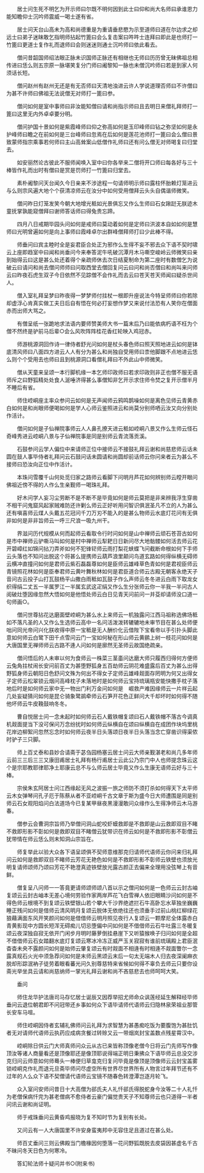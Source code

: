 <!-- { "loadSidebar": true } -->
　　居士问生死不明乞为开示师曰尔既不明何因到此士曰仰和尚大名师曰承谁恩力能知瞻仰士沉吟师震威一喝士遂有省。

　　居士问天台山高未为高和尚德重是为重请垂悲愍为示至道师曰道在尔边求之却远士曰弟子迷昧敢乞指明师拈起竹篦曰会么复击案曰吽吽士连拜曰即此是也师打一竹篦曰更道士复作礼而退师曰会则迷迷则通士沉吟师曰依此看去。

　　僧问昔韶国师绍法眼正脉未识国师正脉还有相继也无师曰历历曾无昧佛祖总相传进曰恁么则五宗原一脉堪笑复分门师曰阇黎知一脉也未僧沉吟师曰若是到家人何须话长短。

　　僧问赵州有赵州无还是有无否师曰天清地浊进云许人学说道理否师曰不许僧曰为甚不许师曰佛祖无法说僧无对师打一篦曰参。

　　僧问如何是室中事师曰非汝能知僧曰请和尚指示师曰且去明日来僧礼拜师打一篦曰这里无内外卓卓要分明。

　　僧问护国十景如何是紫霞峰师曰仰之弥高如何是玉印峰师曰钻之弥坚如何是永护峰师曰瞻之在前如何是三台峰师曰忽焉在后如何是莲花池师打一篦曰会么僧曰景致蒙师指宗乘事若何师曰主山高耸案山低僧作礼师曰还有问么僧无对师喝复曰归堂去。

　　如安丽然论古彼此不服师闻唤入室中曰你各举来二僧将开口师曰每各好与三十棒皆作礼而出时有僧曰是赏是罚师打一竹篦曰归堂去。

　　素朴阇黎问天台闻久今日亲来不涉途程一句请师明示师曰露柱怀胎赖灯笼进云与么则宗风遍大地个个获清凉师云在汝分中如何受用僧拜云头头自偶谐师微笑。

　　僧问昨日灯笼发笑今朝大地增光秪如光景俱忘又作么生师曰石女踿跹无朕迹木童抚掌孰能窥僧拜曰谢师答话师曰得兔贵忘蹄。

　　四月八日戒期毕园头问如何是戒师曰莫动着如何是定师曰洪波本自如如何是慧师曰光明曾遍如何是向上事师曰霞峰卓尔出群峰僧拜师打曰少此棒不得。

　　师垂问曰宾主睦时全是妄君臣合处正为邪作么生得不妄不邪去众下语不契时啸云上座即趋室中曰闻和尚垂问今来奉答泥牛吼破沉潭月木马嘶空峻岭云师微笑曰亲到始得云曰这是甚么处还着得个亲疏师休去次日结夏制命为第二座时有数僧乞为说破云曰请问和尚去僧问师师曰问取西堂去僧回复问云曰问和尚否僧曰和尚叫来问师云曰昨夜石虎生双子今日依然不见踪僧不会作礼而去云曰苍天苍天师闻曰疑杀世间人。

　　僧入室礼拜呈梦曰昨夜得一梦梦师付拄杖一根即升座说法今特呈师师曰你若除却虚浮心肯真实做工夫日后自有悟在何必打妄想作梦又来说付法恐有人笑你在僧面赤而出师大骂之。

　　有僧呈纸一张跪地求法语内要师赞美师大书一篇末后乃曰能依病朽语不枉为个僧不然终是驴前马后辈○会么风吹阵阵桂花香红轮映入鸡冠赤。

　　师游桃源洞回作诗一律侍者舒光问如何是杖头春色师曰照天照地进云如何是钵底清风师曰八面四方进云人人有分为甚么和尚独自受用师曰柰他脚跟不点地进云恁么则个个受用去也师曰且到桃源洞口看僧礼拜曰不外此山中师微笑。

　　僧从天童来呈颂一本行脚机缘一本乞师印政师曰若求印政则非正也僧不服无语师斥之曰野狐精处处食人涎唾济得甚么事僧知非乞开示求住师令焚之复开示僧半月不睡后有省。

　　师住崆峒座主率众参问云如何是无声闻师云鸦鸣鹊噪如何是离色见师云青黄赤白如何是和尚眼师便喝如何是学人心师云鉴照进云和尚莫分别师哂云汝又向分别处作活计。

　　僧问如何是子仙禅院事师云人人鼻孔撩天进云秪如崆峒八景又作么生师云怪石奇峰秀进云崆峒八景与子仙禅院事是同是别师云青流落贡溪。

　　石鼓参问云学人偏位中来请师正位中接师云不接鼓礼拜云谢和尚慈悲师云话未圆在鼓人事毕侍者礼拜问云石鼓问话未圆请和尚圆却前话师云你问来者云为甚么不接师曰恐汝向正位中作活计。

　　本珠问雪覆千山何处觅归家之路师云看脚下问明月芦花如何辨别师云瞠开眼问佛祖近傍不得的人作么生亲觐师一喝珠礼拜。

　　好木问学人妄习尘劳断不是不断不是毕竟如何是师云莫把是非来辨我浮生穿凿不相干问鬼窟风起家贼难防还许剿么师云正好听用问智识俱泯圣凡不立的人为甚么还有嗔喜师云煤人头戴五花冠问千刀万刃不能入的是甚么物师云水底灯花问有无俱非如何是非非旨师云一呼三尺浪一吸九州干。

　　界滋问历代规模从何而起师云看取令行时问如何是山中禅师云顽石苍苔古如何是市中禅师云驴嘶马叫如何是村中禅师云犁耙日日新问尽大地骷髅如何活去师云花开碧嶂红如锦问拈刀弄斧如何不犯锋铓师云雨打梨花蛱蝶飞问截断命根如何下手师云头落也不知问出脱这个将甚么提携师云葫芦浪里颠问鸟道玄路如何得纵横无碍师云横冲直撞问如何是君师云紫石磊磊尊如何是臣师云雄峰草色青如何是君视臣师云青镜照花林如何是臣奉君师云黄叶舞秋林如何是君臣道合师云古殿无朝客永绝天子音问古云投子山打瓦鼓杨平山撒白雨秪如瓦鼓子作么声师云冬冬进云白雨下取龙女织得绢二丈五一半属罗江一半属玄武这疋绢又作么生分张师云你一半我一半问古人阅破灶堕因缘忽然大悟如何是他悟处师云白日见青天问前问一并芟却请师没口道一句师画○。

　　僧问世尊拈花达磨面壁崆峒为甚么水上来师云一机独露问江西马祖称选佛场秪如不落凡圣的人又作么生选师云高中一名问活泼泼转辘辘地未审节目在甚么处师便咄问同光帝问兴化朕收得中原一宝秪是无人酬价化云借陛下宝看帝以手引扑头脚此意如何师云白鹭下田千点雪问云门一宝如何秘在形山师云黄鹂上树一枝花问如何是大唐国里无禅师师云古路不逄人问如何是廓然无圣师云故国绝疏亲。

　　僧问悟后的人未审以何为食师云一株菜三茎齑问达磨大师只履西归得何方便师云兔角拄杖闹长安问前百丈为甚堕野狐身五百劫师云阴花难盛露后百丈为甚么出得野狐身师云朝阳日色舒问文殊为何出不得女子定师云雄峰觌面存罔明为何又出得女子定师云松翠锁云烟问高峰枕子未落地时是如何师云宝持琉璃瓶安能快撒手枕子落地后时是如何师云家中无一物出门利万金问如何是　崛救产难因缘师云一片祥云起几处妄疑猜问如何是昆仑骑象鹭鹚牵师云石笋开花色正鲜问大千却坏时如何得不随他坏师云牛皮鞔鼓响冬冬。

　　曹自悦居士问一念未起时如何师云石人戴铁帽复颂曰石人戴铁帽不落古今调真机觌面提当下没可保问万念纷扰时如何师云纵横自在颂曰纵横自在成团作块坞里桃花岸边柳絮问忽然忘念时如何师云夜半日头落颂日夜半日头落当念亡穿凿识得渠侬时驴子三只脚。

　　师上百丈泰和县妙合请斋于苾刍园杨塞云居士问云大师亲觐湛老和尚几多年师云前三三后三三又康田甫居士礼拜有杨行甫居士云此公乃宗门中人也师提念珠云这个是宗耶教耶律耶净土耶康云总不与么师云居士毕竟又作么生康无语师云好与三十棒。

　　宗侯朱玄阿居士问江西缘起无风之波振一旅之师防不须打杀如何得天下太平师云木女弹琴问孔子厄于陈蔡从者不亚崆峒千古文章于斯为盛今日大师遭围是同是别师云石女观阳焰问白法道场今已复某甲昼夜黑漫漫敢问众缘作么生得净师云木马游春。

　　僧参云会曹洞宗旨师乃举僧问洞山蛇咬虾蟆救即是不救即是山云救即双目不睹不救即形影不彰如何是救即双目不睹僧云犹带识在师云如何是不救即形影不彰僧云犹带情在师云恁么则未知洞山宗旨在。

　　师复举此以验大众各下语呈颂俱不契师意维那克归请师代语师云你问来归礼拜问云如何是救即双目不睹师云芳花无艳色如何是不救即形影不彰师云铁壁也须放光明复请师颂师乃颂曰芳花不艳澄真迹铁壁放光露古颜正去偏来全理用没弦琴上有音鲜。

　　僧复呈八问师一一答竟更请师颂师颂八首以示之僧问如何是一色师云云封古岫复颂云云封古岫本无差心境何劳验作家两岸芦花飞白雪禅人依旧眼睛沙问如何是不得色师云根境不到复颂云铁壁银山若个攀大千沙界绝遮拦石牛高卧忘水草独坐巍巍睡正残问如何是借师云清风明月复颂云脱体无依绝往还也须垂手过前山桃红柳绿花狼藉满面东风开笑颜问如何是借借师云明月照见夜行人复颂云一颗摩尼全体露赤白青黄影现中方圆长短浑无碍痴儿切忌堕偏中问如何是不借借师云石牛吐露三冬暖复颂云夜深独自寂无依开门闲步月明时藤萝倒挂悬崖下又听猿猴唤子归问如何是全超不借借师云石女踏翻水底灯复颂云寒冰冷冻正威严玉关寂寂有谁前琉璃殿上君臣泯杳杳未央不露颜问如何是始师云肇复颂云有时觌面不相逄有时相逄不觌面瞥尔一念露真规石火光中须急荐问如何是末师云黑颂云末后一句太无端木人归去夜深阑麻衣脱却形踪泯衲子徒劳着眼看蕃光问久别尊慈特来省候如何得不辜负去师云只要你设斋光举坐具云请和尚慈纳师一掌光礼拜云谢和尚不吝慈悲去也师呵呵大笑。

　　垂问

　　师住龙华护法唐司马存忆居士诞辰又因荐举招尤师命众讽莲经延生解释经毕师垂问云退位朝君即不问冠带还乡事如何众下语毕请师代语师云归隐林泉荣祖业那管长安车马喧。

　　师住崆峒因侍者玄辅礼佛师问云礼拜为求智慧为甚愚痴吃饭为要腹饱为甚肚饥者无对请师代语师云执药应成病贪餐过转赊又云一带烟岚封宝盖数点残星霄汉中。

　　崆峒除日供云门大师真师问众云从古已来皆称顶像老僧今日将云门先师写作像顶汝等诸人商量看还是顶像耶还是像顶耶说得端正明日秉拂众下语毕师云总没交涉克归问云师意如何师蓦头一棒便归草龛克归复问毕竟是像顶是顶像师云云封宝盖雾锁崆峒克作礼而退元旦斋毕师问尽虚空所有世界尽世界所有人物言过年拜节还有不过年的人么众下语不契僧请代语师云宝镜不随春色转澄潭岂逐月轮飞。

　　众入室问安师问昔日十大高僧为郤氏夫人礼忏郤氏得脱蛇身今汝等二十人礼忏为老僧保病忏完为甚老僧病不愈侍者云豪门偏觉贵天子不知尊师云也只道得一半者问讯云谢和尚证明。

　　师于戒珠垂问云黄昏鸡报晓为复不知时节为复别有长处。

　　又问云有一人大唐国里不许安身蛮夷邦中无容住足且道过在甚么处。

　　师百丈垂问三则云佛殿当门檐椽因何堕落一花问野狐既脱去皮袋因甚虚名千古不昧问冬天日色为何寒冷。

　　答幻轮法师十疑问并书○(附来书)

